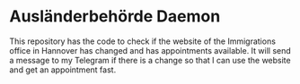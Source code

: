 # Ausländerbehörde Daemon
This repository has the code to check if the website of the Immigrations office in Hannover has changed and has appointments available. It will send a message to my Telegram if there is a change so that I can use the website and get an appointment fast.
